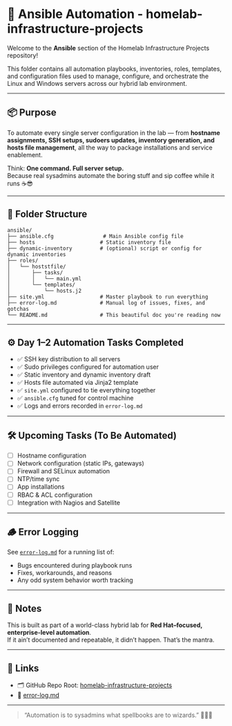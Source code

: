 # 🧰 Ansible Automation - homelab-infrastructure-projects

Welcome to the **Ansible** section of the Homelab Infrastructure Projects repository!

This folder contains all automation playbooks, inventories, roles, templates, and configuration files used to manage, configure, and orchestrate the Linux and Windows servers across our hybrid lab environment.

---

## 📦 Purpose

To automate every single server configuration in the lab — from **hostname assignments, SSH setups, sudoers updates, inventory generation, and hosts file management**, all the way to package installations and service enablement.

Think: **One command. Full server setup.**  
Because real sysadmins automate the boring stuff and sip coffee while it runs ☕😎

---

## 📂 Folder Structure

```
ansible/
├── ansible.cfg                # Main Ansible config file
├── hosts                     # Static inventory file
├── dynamic-inventory         # (optional) script or config for dynamic inventories
├── roles/
│   └── hoststfile/
│       ├── tasks/
│       │   └── main.yml
│       └── templates/
│           └── hosts.j2
├── site.yml                  # Master playbook to run everything
├── error-log.md              # Manual log of issues, fixes, and gotchas
└── README.md                 # This beautiful doc you're reading now
```

---

## ⚙️ Day 1–2 Automation Tasks Completed

- ✅ SSH key distribution to all servers  
- ✅ Sudo privileges configured for automation user  
- ✅ Static inventory and dynamic inventory draft  
- ✅ Hosts file automated via Jinja2 template  
- ✅ `site.yml` configured to tie everything together  
- ✅ `ansible.cfg` tuned for control machine  
- ✅ Logs and errors recorded in `error-log.md`

---

## 🛠️ Upcoming Tasks (To Be Automated)

- [ ] Hostname configuration
- [ ] Network configuration (static IPs, gateways)
- [ ] Firewall and SELinux automation
- [ ] NTP/time sync
- [ ] App installations
- [ ] RBAC & ACL configuration
- [ ] Integration with Nagios and Satellite

---

## 🪵 Error Logging

See [`error-log.md`](./error-log.md) for a running list of:
- Bugs encountered during playbook runs
- Fixes, workarounds, and reasons
- Any odd system behavior worth tracking

---

## 🧠 Notes

This is built as part of a world-class hybrid lab for **Red Hat–focused, enterprise-level automation**.  
If it ain’t documented and repeatable, it didn’t happen. That’s the mantra.

---

## 🔗 Links

- 🗂️ GitHub Repo Root: [homelab-infrastructure-projects](https://github.com/lummidizzle/homelab-infrastructure-projects)
- 📄 [error-log.md](./error-log.md)

---

> “Automation is to sysadmins what spellbooks are to wizards.” 🧙‍♂️✨

